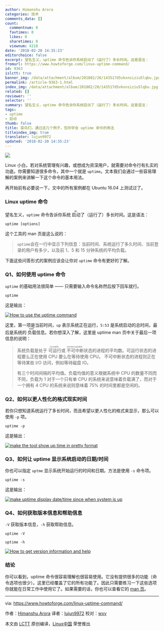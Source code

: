 ```yaml
---
author: Himanshu Arora
categories: 技术
comments_data: []
count:
  commentnum: 0
  favtimes: 0
  likes: 0
  sharetimes: 0
  viewnum: 4218
date: '2018-02-20 14:35:23'
editorchoice: false
excerpt: 望名生义，uptime 命令告诉你系统启动了（运行了）多长时间。这是语法：
fromurl: https://www.howtoforge.com/linux-uptime-command/
id: 9363
islctt: true
banner_img: /data/attachment/album/201802/20/143517d5vkxnsiziu5lqbu.jpg
permalink: /article-9363-1.html
index_img: /data/attachment/album/201802/20/143517d5vkxnsiziu5lqbu.jpg.thumb.jpg
related: []
reviewer: ''
selector: ''
summary: 望名生义，uptime 命令告诉你系统启动了（运行了）多长时间。这是语法：
tags:
- uptime
- 启动
thumb: false
title: 菜鸟们，通过这几个例子，包你学会 uptime 命令的用法
titleindex_img: true
translator: lujun9972
updated: '2018-02-20 14:35:23'
---
```


![](/data/attachment/album/201802/20/143517d5vkxnsiziu5lqbu.jpg)


Linux 小白，若对系统管理有兴趣，或想成为资深用户，就需要对命令行有扎实的功底。你需要知道很多命令，其中一个就是 `uptime`。文本我们会通过一些容易理解的案例来讲解一下这个命令的基本用法。


再开始前有必要说一下，文中的所有案例都在 Ubuntu 16.04 上测试过了。


### Linux uptime 命令


望名生义，`uptime` 命令告诉你系统<ruby> 启动 <rt>  up </rt></ruby>了（运行了）多长时间。这是语法：



```
uptime [options]

```

这个工具的 man 页是这么说的：



> 
> `uptime`会在一行中显示下列信息：当前时间、系统运行了多久时间、当前登录的用户有多少，以及前 1、5 和 15 分钟系统的平均负载。
> 
> 
> 


下面这些问答形式的案例应该会让你对 `uptime` 命令有更好的了解。


### Q1、如何使用 uptime 命令


`uptime` 的基础用法很简单 —— 只需要输入命令名称然后按下回车就行。



```
uptime

```

这是输出：


[![How to use the uptime command](/data/attachment/album/201802/20/143526ahnt5s5bhp7n75z3.png)](https://www.howtoforge.com/images/usage_of_pfsense_to_block_dos_attack_/big/uptime-basic-usage1.png)


这里，第一项是当前时间，`up` 表示系统正在运行，`5:53` 是系统启动的总时间，最后是系统的<ruby> 负载 <rt>  load </rt></ruby>信息。若你想深入了解，这里是 uptime man 页中关于最后一项信息的说明：



> 
> 系统负载是处于<ruby> 可运行 <rt>  runnable </rt></ruby>或<ruby> 不可中断 <rt>  uninterruptable </rt></ruby>状态的进程的平均数。可运行状态的进程要么正在使用 CPU 要么在等待使用 CPU。 不可中断状态的进程则正在等待某些 I/O 访问，例如等待磁盘 IO。
> 
> 
> 有三个时间间隔的平均值。负载均值的意义根据系统中 CPU 的数量不同而不同，负载为 1 对于一个只有单 CPU 的系统来说意味着负载满了，而对于一个拥有 4 CPU 的系统来说则意味着 75% 的时间里都是空闲的。
> 
> 
> 


### Q2、如何以更人性化的格式现实时间


若你只想知道系统运行了多长时间，而且希望以更人性化的格式来显示，那么可以使用 `-p` 项。



```
uptime -p

```

这是输出：


[![make the tool show up time in pretty format](/data/attachment/album/201802/20/143528r94ojuekjy5uyejm.png)](https://www.howtoforge.com/images/usage_of_pfsense_to_block_dos_attack_/big/uptime-p-option.png)


### Q3、如何让 uptime 显示系统启动的日期/时间


你也可以指定 `uptme` 显示系统开始运行的时间和日期。方法是使用 `-s` 命令项。



```
uptime -s

```

这是输出：


[![make uptime display date/time since when system is up](/data/attachment/album/201802/20/143529h21w9yi51bcziwie.png)](https://www.howtoforge.com/images/usage_of_pfsense_to_block_dos_attack_/big/uptime-s.png)


### Q4、如何获取版本信息和帮助信息


`-V` 获取版本信息，`-h` 获取帮助信息。



```
uptime -V

uptime -h

```

[![How to get version information and help](/data/attachment/album/201802/20/143531r8bxo18fobfwk65d.png)](https://www.howtoforge.com/images/usage_of_pfsense_to_block_dos_attack_/big/uptime-v-h.png)


### 结论


你可以看到，uptime 命令很容易理解也很容易使用。它没有提供很多的功能（命令选项也很少）。这里已经覆盖了它的所有功能了。因此只需要练习一下这些选项你就能在日常工作中使用它了。如果需要的话，你也可以查看它的 [man 页](https://linux.die.net/man/1/uptime)。




---


via: <https://www.howtoforge.com/linux-uptime-command/>


作者：[Himanshu Arora](https://www.howtoforge.com) 译者：[lujun9972](https://github.com/lujun9972) 校对：[wxy](https://github.com/wxy)


本文由 [LCTT](https://github.com/LCTT/TranslateProject) 原创编译，[Linux中国](https://linux.cn/) 荣誉推出